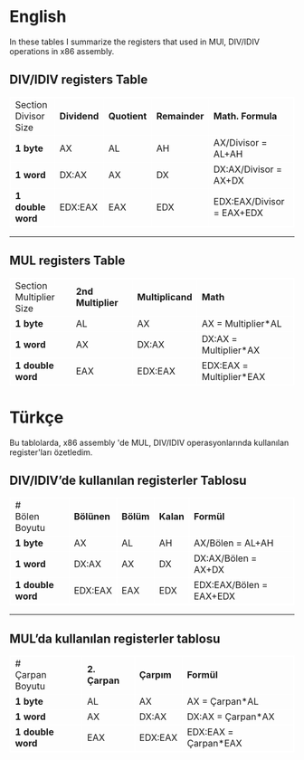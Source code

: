 <style>
table {
  border-collapse: collapse;
}

table, td, th {
  border: 1px solid white;
}
</style>
# English
In these tables I summarize the registers that used in MUl, DIV/IDIV operations in x86 assembly.

## DIV/IDIV registers Table
<table>
  <tr>
   <td>Section
<br>
Divisor Size
   </td>
   <td><strong>Dividend</strong>
   </td>
   <td><strong>Quotient </strong>
   </td>
   <td><strong>Remainder</strong>
   </td>
   <td><strong>Math. Formula</strong>
   </td>
  </tr>
  <tr>
   <td><strong>1 byte</strong>
   </td>
   <td>AX
   </td>
   <td>AL
   </td>
   <td>AH
   </td>
   <td>AX/Divisor = AL+AH
   </td>
  </tr>
  <tr>
   <td><strong>1 word</strong>
   </td>
   <td>DX:AX
   </td>
   <td>AX
   </td>
   <td>DX
   </td>
   <td>DX:AX/Divisor = AX+DX
   </td>
  </tr>
  <tr>
   <td><strong>1 double word</strong>
   </td>
   <td>EDX:EAX
   </td>
   <td>EAX
   </td>
   <td>EDX
   </td>
   <td>EDX:EAX/Divisor = EAX+EDX
   </td>
  </tr>
</table>

<hr>

## MUL registers Table

<table>
  <tr>
   <td>Section
<br>
Multiplier Size
   </td>
   <td><strong>2nd Multiplier</strong>
   </td>
   <td><strong>Multiplicand </strong>
   </td>
   <td><strong>Math</strong>
   </td>
  </tr>
  <tr>
   <td><strong>1 byte</strong>
   </td>
   <td>AL
   </td>
   <td>AX
   </td>
   <td>AX = Multiplier*AL
   </td>
  </tr>
  <tr>
   <td><strong>1 word</strong>
   </td>
   <td>AX
   </td>
   <td>DX:AX
   </td>
   <td>DX:AX = Multiplier*AX
   </td>
  </tr>
  <tr>
   <td><strong>1 double word</strong>
   </td>
   <td>EAX
   </td>
   <td>EDX:EAX
   </td>
   <td>EDX:EAX = Multiplier*EAX
   </td>
  </tr>
</table>


# Türkçe

Bu tablolarda, x86 assembly 'de MUL, DIV/IDIV operasyonlarında kullanılan register'ları özetledim.

## DIV/IDIV’de kullanılan registerler Tablosu

<table>
  <tr>
   <td>#
<br>
Bölen Boyutu
   </td>
   <td><strong>Bölünen</strong>
   </td>
   <td><strong>Bölüm</strong>
   </td>
   <td><strong>Kalan</strong>
   </td>
   <td><strong>Formül</strong>
   </td>
  </tr>
  <tr>
   <td><strong>1 byte</strong>
   </td>
   <td>AX
   </td>
   <td>AL
   </td>
   <td>AH
   </td>
   <td>AX/Bölen = AL+AH
   </td>
  </tr>
  <tr>
   <td><strong>1 word</strong>
   </td>
   <td>DX:AX
   </td>
   <td>AX
   </td>
   <td>DX
   </td>
   <td>DX:AX/Bölen = AX+DX
   </td>
  </tr>
  <tr>
   <td><strong>1 double word</strong>
   </td>
   <td>EDX:EAX
   </td>
   <td>EAX
   </td>
   <td>EDX
   </td>
   <td>EDX:EAX/Bölen = EAX+EDX
   </td>
  </tr>
</table>

<hr>

## MUL’da kullanılan registerler tablosu

<table>
  <tr>
   <td>#
<br>
Çarpan Boyutu
   </td>
   <td><strong>2. Çarpan</strong>
   </td>
   <td><strong>Çarpım</strong>
   </td>
   <td><strong>Formül</strong>
   </td>
  </tr>
  <tr>
   <td><strong>1 byte</strong>
   </td>
   <td>AL
   </td>
   <td>AX
   </td>
   <td>AX = Çarpan*AL
   </td>
  </tr>
  <tr>
   <td><strong>1 word</strong>
   </td>
   <td>AX
   </td>
   <td>DX:AX
   </td>
   <td>DX:AX = Çarpan*AX
   </td>
  </tr>
  <tr>
   <td><strong>1 double word</strong>
   </td>
   <td>EAX
   </td>
   <td>EDX:EAX
   </td>
   <td>EDX:EAX = Çarpan*EAX
   </td>
  </tr>
</table>

